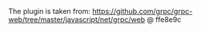 The plugin is taken from: https://github.com/grpc/grpc-web/tree/master/javascript/net/grpc/web @ ffe8e9c


